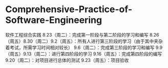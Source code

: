 # Comprehensive-Practice-of-Software-Engineering
软件工程综合实践
8.23（周二）：完成第一阶段与第二阶段的学习和编写
8.26（周五）8.30（周二）9.2（周五）：所有人进行第三阶段的学习（由于其中夹杂着考试，所需学习时间相对较长）
9.6（周二）：完成第三阶段的学习和编写
9.9（周五）9.13（周二）：进行第四阶段的学习
9.16（周五）：完成第四阶段的编写
9.20（周二）：对项目进行总体的测试
9.23（周五）：项目验收
